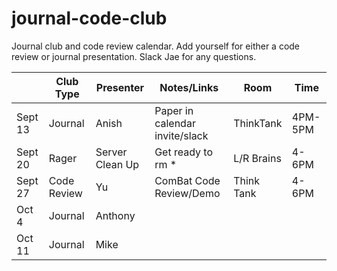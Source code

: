 # journal-code-club
Journal club and code review calendar. Add yourself for either a code review or journal presentation.  Slack Jae for any questions. 


|         | Club Type | Presenter | Notes/Links        |Room   |Time   |
|---------|-----------|-----------|--------------------|-------|-------|
| Sept 13 | Journal   | Anish     | Paper in calendar invite/slack |    ThinkTank   |    4PM-5PM   |
| Sept 20 |    Rager       |     Server Clean Up      |          Get ready to rm *          |    L/R Brains   |   4-6PM    |
| Sept 27 |      Code Review     |     Yu      |         ComBat Code Review/Demo           |    Think Tank   |   4-6PM    |
| Oct 4   |    Journal       |     Anthony      |                    |       |       |
| Oct 11  | Journal   |    Mike     |       |       |       |

